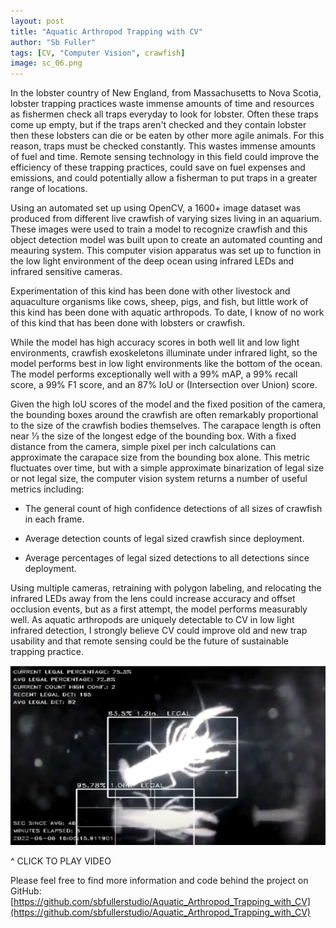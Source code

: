 ```yaml
---
layout: post
title: "Aquatic Arthropod Trapping with CV"
author: "Sb Fuller"
tags: [CV, "Computer Vision", crawfish]
image: sc_06.png
---
```


In the lobster country of New England, from Massachusetts to Nova Scotia, lobster trapping practices waste immense amounts of time and resources as fishermen check all traps everyday to look for lobster. Often these traps come up empty, but if the traps aren't checked and they contain lobster then these lobsters can die or be eaten by other more agile animals. For this reason, traps must be checked constantly. This wastes immense amounts of fuel and time. Remote sensing technology in this field could improve the efficiency of these trapping practices, could save on fuel expenses and emissions, and could potentially allow a fisherman to put traps in a greater range of locations.

Using an automated set up using OpenCV, a 1600+ image dataset was produced from different live crawfish of varying sizes living in an aquarium. These images were used to train a model to recognize crawfish and this object detection model was built upon to create an automated counting and meauring system. This computer vision apparatus was set up to function in the low light environment of the deep ocean using infrared LEDs and infrared sensitive cameras.

Experimentation of this kind has been done with other livestock and aquaculture organisms like cows, sheep, pigs, and fish, but little work of this kind has been done with aquatic arthropods. To date, I know of no work of this kind that has been done with lobsters or crawfish.

While the model has high accuracy scores in both well lit and low light environments, crawfish exoskeletons illuminate under infrared light, so the model performs best in low light environments like the bottom of the ocean. The model performs exceptionally well with a 99% mAP, a 99% recall score, a 99% F1 score, and an 87% IoU or (Intersection over Union) score.

Given the high IoU scores of the model and the fixed position of the camera, the bounding boxes around the crawfish are often remarkably proportional to the size of the crawfish bodies themselves. The carapace length is often near ⅓ the size of the longest edge of the bounding box. With a fixed distance from the camera, simple pixel per inch calculations can approximate the carapace size from the bounding box alone. This metric fluctuates over time, but with a simple approximate binarization of legal size or not legal size, the computer vision system returns a number of useful metrics including:

- The general count of high confidence detections of all sizes of crawfish in each frame.

- Average detection counts of legal sized crawfish since deployment.

- Average percentages of legal sized detections to all detections since deployment.

Using multiple cameras, retraining with polygon labeling, and relocating the infrared LEDs away from the lens could increase accuracy and offset occlusion events, but as a first attempt, the model performs measurably well. As aquatic arthropods are uniquely detectable to CV in low light infrared detection, I strongly believe CV could improve old and new trap usability and that remote sensing could be the future of sustainable trapping practice.

[![Watch the video](assets/img/tn_01.png)](https://drive.google.com/file/d/1eRCf5trxIHsX3qL1zSNXDUh_YXtbptHS/preview)

^ CLICK TO PLAY VIDEO

Please feel free to find more information and code behind the project on GitHub:
[https://github.com/sbfullerstudio/Aquatic_Arthropod_Trapping_with_CV](https://github.com/sbfullerstudio/Aquatic_Arthropod_Trapping_with_CV)